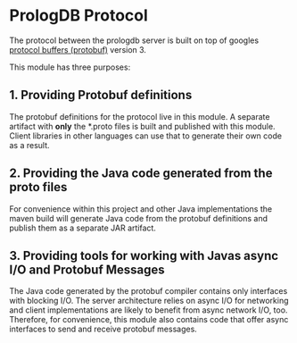 # PrologDB Protocol

The protocol between the prologdb server is built on top of
googles [protocol buffers (protobuf)][1] version 3.

This module has three purposes:

## 1. Providing Protobuf definitions

The protobuf definitions for the protocol live in this module. A
separate artifact with **only** the \*.proto files is built and 
published with this module. Client libraries in other languages
can use that to generate their own code as a result.

## 2. Providing the Java code generated from the proto files

For convenience within this project and other Java implementations
the maven build will generate Java code from the protobuf definitions
and publish them as a separate JAR artifact.

## 3. Providing tools for working with Javas async I/O and Protobuf Messages

The Java code generated by the protobuf compiler contains only interfaces
with blocking I/O. The server architecture relies on async I/O for
networking and client implementations are likely to benefit from
async network I/O, too. Therefore, for convenience, this module also
contains code that offer async interfaces to send and receive
protobuf messages.

[1]: https://developers.google.com/protocol-buffers/
